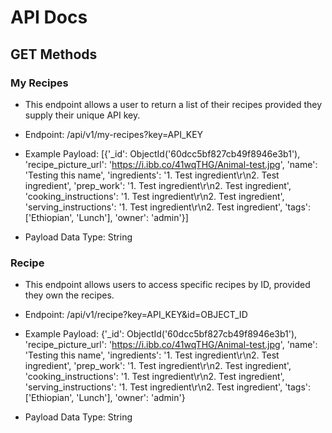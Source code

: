 # API Docs

## GET Methods

### My Recipes

* This endpoint allows a user to return a list of their recipes provided they supply their unique API key.

* Endpoint: /api/v1/my-recipes?key=API_KEY

* Example Payload: [{'_id': ObjectId('60dcc5bf827cb49f8946e3b1'), 'recipe_picture_url': 'https://i.ibb.co/41wqTHG/Animal-test.jpg', 'name':
'Testing this name', 'ingredients': '1. Test ingredient\r\n2. Test ingredient', 'prep_work': '1. Test ingredient\r\n2.
Test ingredient', 'cooking_instructions': '1. Test ingredient\r\n2. Test ingredient', 'serving_instructions': '1. Test
ingredient\r\n2. Test ingredient', 'tags': ['Ethiopian', 'Lunch'], 'owner': 'admin'}]

* Payload Data Type: String

### Recipe

* This endpoint allows users to access specific recipes by ID, provided they own the recipes.

* Endpoint: /api/v1/recipe?key=API_KEY&id=OBJECT_ID

* Example Payload: {'_id': ObjectId('60dcc5bf827cb49f8946e3b1'), 'recipe_picture_url': 'https://i.ibb.co/41wqTHG/Animal-test.jpg', 'name':
'Testing this name', 'ingredients': '1. Test ingredient\r\n2. Test ingredient', 'prep_work': '1. Test ingredient\r\n2.
Test ingredient', 'cooking_instructions': '1. Test ingredient\r\n2. Test ingredient', 'serving_instructions': '1. Test
ingredient\r\n2. Test ingredient', 'tags': ['Ethiopian', 'Lunch'], 'owner': 'admin'}

* Payload Data Type: String